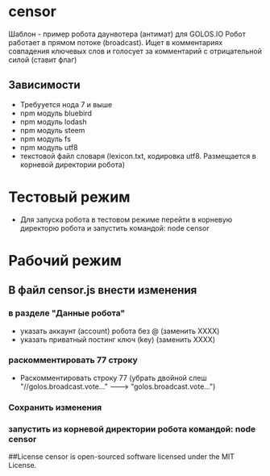 # censor
Шаблон - пример робота даунвотера (антимат) для GOLOS.IO
Робот работает в прямом потоке (broadcast). Ищет в комментариях совпадения ключевых слов и голосует за комментарий с отрицательной силой (ставит флаг)
## Зависимости
* Требууется нода 7 и выше
* npm модуль bluebird
* npm модуль lodash
* npm модуль steem
* npm модуль fs
* npm модуль utf8
* текстовой файл словаря (lexicon.txt, кодировка utf8. Размещается в корневой директории робота)
# Тестовый режим
* Для запуска робота в тестовом режиме перейти в корневую директорю робота и запустить командой: node censor
# Рабочий режим
## В файл censor.js внести изменения
### в разделе "Данные робота"
* указать аккаунт (account) робота без @ (заменить XXXX)
* указать приватный постинг ключ (key) (заменить XXXX)
### раскомментировать 77 строку
* Раскомментировать строку 77 (убрать двойной слеш "//golos.broadcast.vote..." ---> "golos.broadcast.vote...")
### Сохранить изменения
### запустить из корневой директории робота командой: node censor

##License
censor is open-sourced software licensed under the MIT License.

